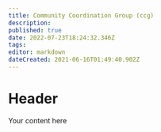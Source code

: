 ```yaml
---
title: Community Coordination Group (ccg)
description: 
published: true
date: 2022-07-23T18:24:32.346Z
tags: 
editor: markdown
dateCreated: 2021-06-16T01:49:40.902Z
---
```


# Header
Your content here